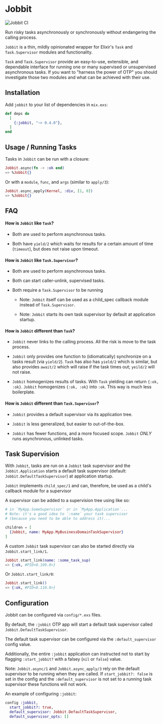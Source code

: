 # Jobbit

![Jobbit CI](https://github.com/elbow-jason/jobbit/workflows/Jobbit%20CI/badge.svg)

Run risky tasks asynchronously or synchronously without endangering the
calling process.

`Jobbit` is a thin, mildly opinionated wrapper for Elixir's `Task` and
`Task.Supervisor` modules and functionality.

`Task` and `Task.Supervisor` provide an easy-to-use, extensible, and
dependable interface for running one or many supervised or unsupervised
asynchronous tasks. If you want to "harness the power of OTP" you should
investigate those two modules and what can be achieved with their use.

## Installation

Add `jobbit` to your list of dependencies in `mix.exs`:

```elixir
def deps do
  [
    {:jobbit, "~> 0.4.0"},
  ]
end
```

## Usage / Running Tasks

Tasks in `Jobbit` can be run with a closure:

```elixir
Jobbit.async(fn -> :ok end)
=> %Jobbit{}
```

Or with a `module`, `func`, and `args` (similar to `apply/3`):

```elixir
Jobbit.async_apply(Kernel, :div, [1, 0])
=> %Jobbit{}
```

## FAQ

#### How is `Jobbit` like `Task`?

  + Both are used to perform asynchronous tasks.

  + Both have `yield/2` which waits for results for a certain
    amount of time (`timeout`), but does not raise upon timeout.

#### How is `Jobbit` like `Task.Supervisor`?

  + Both are used to perform asynchronous tasks.

  + Both can start caller-unlink, supervised tasks.

  + Both require a `Task.Supervisor` to be running

    + Note: `Jobbit` itself can be used as a child_spec callback module
      instead of `Task.Supervisor`.

    + Note: `Jobbit` starts its own task supervisor by default at application
      startup.

#### How is `Jobbit` different than `Task`?

  + `Jobbit` never links to the calling process. All the risk is move to
    the task process.

  + `Jobbit` only provides one function to (idiomatically) synchronize on a
    tasks result (via `yield/2`). `Task` has also has `yield/2` which is
    similar, but also provides `await/2` which will raise if the task times
    out; `yeild/2` will not raise.

  + `Jobbit` homogenizes results of tasks. With `Task` yielding can return
    `{:ok, :ok}`. `Jobbit` homogenizes `{:ok, :ok}` into `:ok`. This way is
    much less boilerplate.

#### How is `Jobbit` different than `Task.Supervisor`?

  + `Jobbit` provides a default supervisor via its application tree.

  + `Jobbit` is less generalized, but easier to out-of-the-box.

  + `Jobbit` has fewer functions, and a more focused scope. `Jobbit` *ONLY*
    runs asynchronous, unlinked tasks.

## Task Supervision

With `Jobbit`, tasks are run on a `Jobbit` task supervisor and the
`Jobbit.Application` starts a default task supervisor (default:
`Jobbit.DefaultTaskSupervisor`) at application startup.

`Jobbit` implements `child_spec/1` and can, therefore, be used as
a child's callback module for a supervisor

A supervisor can be added to a supervision tree using like so:

```elixir
# in `MyApp.SomeSupervisor` or in `MyApp.Application`...
# Note: it's a good idea to `:name` your task supervisor
# (because you need to be able to address it)...

children = [
  {Jobbit, name: MyApp.MyBusinessDomainTaskSupervisor}
]
```

A custom `Jobbit` task supervisor can also be started directly via
`Jobbit.start_link/1`.

```elixir
Jobbit.start_link(name: :some_task_sup)
=> {:ok, #PID<0.109.0>}
```

Or `Jobbit.start_link/0`:

```elixir
Jobbit.start_link()
=> {:ok, #PID<0.110.0>}
```

## Configuration

Jobbit can be configured via `config/*.exs` files.

By default, the `:jobbit` OTP app will start a default
task supervisor called `Jobbit.DefaultTaskSupervisor`.

The default task supervisor can be configured via the `:default_supervisor`
config value.

Additionally, the entire `:jobbit` application can instructed not
to start by flagging `:start_jobbit?` with a falsey (`nil` or `false`)
value.

Note: `Jobbit.async/1` and `Jobbit.async_apply/3` rely on the default supervisor
to be running when they are called. If `start_jobbit?: false` is set in the config
and the `:default_supervisor` is not set to a running task supervisor these
functions will not work.

An example of configuring `:jobbit`:

```elixir
config :jobbit,
  start_jobbit?: true,
  default_supervisor: Jobbit.DefaultTaskSupervisor,
  default_supervisor_opts: []
```


